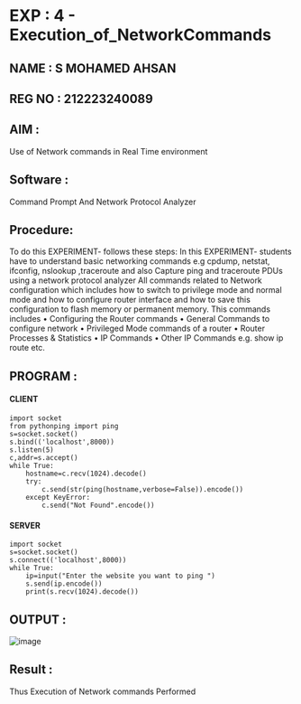 # EXP : 4 - Execution_of_NetworkCommands
## NAME : S MOHAMED AHSAN
## REG NO : 212223240089
## AIM :
Use of Network commands in Real Time environment
## Software : 
Command Prompt And Network Protocol Analyzer
## Procedure: 
To do this EXPERIMENT- follows these steps:
In this EXPERIMENT- students have to understand basic networking commands e.g cpdump, netstat, ifconfig, nslookup ,traceroute and also Capture ping and traceroute PDUs using a network protocol analyzer 
All commands related to Network configuration which includes how to switch to privilege mode
and normal mode and how to configure router interface and how to save this configuration to
flash memory or permanent memory.
This commands includes
• Configuring the Router commands
• General Commands to configure network
• Privileged Mode commands of a router 
• Router Processes & Statistics
• IP Commands
• Other IP Commands e.g. show ip route etc.

## PROGRAM :
#### CLIENT 
```
import socket
from pythonping import ping
s=socket.socket()
s.bind(('localhost',8000))
s.listen(5)
c,addr=s.accept()
while True:
    hostname=c.recv(1024).decode()
    try:
        c.send(str(ping(hostname,verbose=False)).encode())
    except KeyError:
        c.send("Not Found".encode())
```

#### SERVER
```
import socket
s=socket.socket()
s.connect(('localhost',8000))
while True:
    ip=input("Enter the website you want to ping ")
    s.send(ip.encode())
    print(s.recv(1024).decode())
```

## OUTPUT :
![image](https://github.com/MOHAMEDAHSAN/4.Execution_of_NetworkCommends/assets/139331378/7fe8c671-8f7b-49e0-9b41-8927e3d742df)

## Result :
Thus Execution of Network commands Performed 

